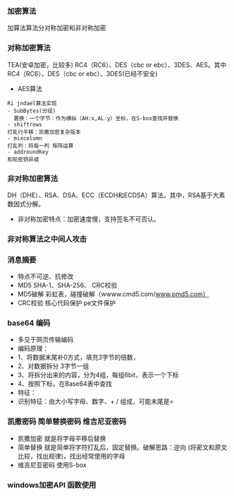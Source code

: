 ### 加密算法
 加算法算法分对称加密和非对称加密
 
 ### 对称加密算法
 
 TEA(安卓加密，比较多) RC4（RC6）、DES（cbc or ebc）、3DES、AES。其中RC4（RC6）、DES（cbc or ebc）、3DES(已经不安全)
 -  AES算法
  ```
  Ri jndael算法实现
  - SubBytes(分组)
    置换：一个字节：作为横纵（AH:x,AL:y）坐标，在S-box查找并替换
  - shiftrows
打乱行平移：凯撒加密复杂版本
  - mixcolumn
打乱列：将每一列 矩阵运算
  - addroundKey
和轮密钥异或
  ```
 
 
 ### 非对称加密算法
   DH（DHE）、RSA、DSA、ECC（ECDH和ECDSA）算法。其中，RSA基于大素数因式分解。
   - 非对称加密特点：加密速度慢，支持签名不可否认。
   
 
 ### 非对称算法之中间人攻击
 
 
 ### 消息摘要
  - 特点不可逆、抗修改
  - MD5 SHA-1、SHA-256、 CRC校验
  - MD5破解 彩虹表，碰撞破解（wwww.cmd5.com/www.pmd5.com）
  - CRC校验 核心代码保护 pe文件保护
 ### base64 编码
 - 多见于网页传输编码
 - 编码原理：
 - 1、将数据末尾补0方式，填充3字节的倍数，
 - 2、对数据拆分 3字节一组
 - 3、将拆分出来的内容，分为4组，每组6bit，表示一个下标
 - 4、按照下标，在Base64表中查找
 - 特征：
  - 识别特征：由大小写字母、数字、+ / 组成，可能末尾是=
 
 
 ### 凯撒密码  简单替换密码 维吉尼亚密码
 - 凯撒加密 就是将字母平移后替换
 - 简单替换 就是简单将字符打乱后，固定替换。破解思路：逆向 (将密文和原文比较，找出规律)，找出经常使用的字母
 - 维吉尼亚密码 使用S-box
 
 
 
 ### windows加密API 函数使用
